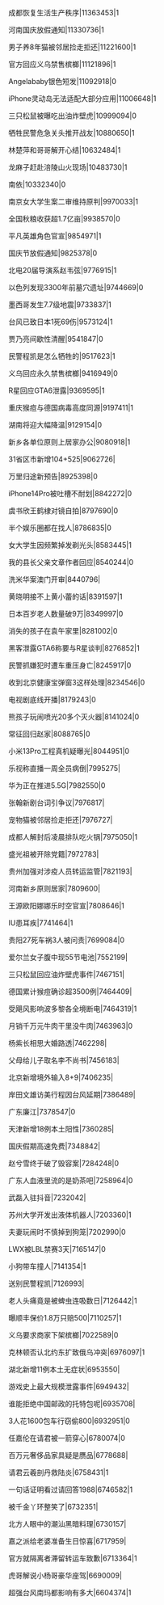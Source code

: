 成都恢复生活生产秩序|11363453|1

河南国庆放假通知|11330736|1

男子养8年猫被邻居捡走拒还|11221600|1

官方回应义乌禁售槟榔|11121896|1

Angelababy银色短发|11092918|0

iPhone灵动岛无法适配大部分应用|11006648|1

三只松鼠被曝吃出油炸壁虎|10999094|0

牺牲民警危急关头推开战友|10880650|1

林楚萍和哥哥解开心结|10632484|1

龙麻子赶赴涪陵山火现场|10483730|1

南依|10332340|0

南京女大学生案二审维持原判|9970033|1

全国秋粮收获超1.7亿亩|9938570|0

平凡英雄角色官宣|9854971|1

国庆节放假通知|9825378|0

北电20届导演系赵韦弦|9776915|1

以色列发现3300年前墓穴遗址|9744669|0

墨西哥发生7.7级地震|9733837|1

台风已致日本1死69伤|9573124|1

贾乃亮间歇性清醒|9541847|0

民警程凯是怎么牺牲的|9517623|1

义乌回应永久禁售槟榔|9416949|0

R星回应GTA6泄露|9369595|1

重庆猴痘与德国病毒高度同源|9197411|1

湖南将迎大幅降温|9129154|0

新乡各单位原则上居家办公|9080918|1

31省区市新增104+525|9062726|

万里归途新预告|8925398|0

iPhone14Pro被吐槽不耐划|8842272|0

虞书欣王鹤棣对镜自拍|8797690|0

半个娱乐圈都在找人|8786835|0

女大学生因频繁掉发剃光头|8583445|1

我的县长父亲文章作者回应|8540244|0

洗米华案澳门开审|8440796|

黄晓明接不上黄小蕾的话|8391597|1

日本百岁老人数量破9万|8349997|0

消失的孩子在袁午家里|8281002|0

黑客泄露GTA6称要与R星谈判|8276852|1

民警抓嫌犯时遭车重压身亡|8245917|0

收到北京健康宝弹窗3这样处理|8234546|0

电视剧底线开播|8179243|0

熊孩子玩闹喷光20多个灭火器|8141024|0

常征回归赵家|8088765|0

小米13Pro工程真机疑曝光|8044951|0

乐视称直播一周全员病倒|7995275|

华为正在推进5.5G|7982550|0

张翰新剧台词引争议|7976817|

宠物猫被邻居捡走拒还|7976727|

成都人解封后凌晨排队吃火锅|7975050|1

盛光祖被开除党籍|7972783|

贵州加强对涉疫人员转运监管|7821193|

河南新乡原则居家|7809600|

王源欧阳娜娜乐时空官宣|7808646|1

IU患耳疾|7741464|1

贵阳27死车祸3人被问责|7699084|0

爱尔兰女子腹中现55节电池|7552199|

三只松鼠回应油炸壁虎事件|7467151|

德国累计猴痘确诊超3500例|7464409|

受飓风影响波多黎各全境断电|7464319|1

月销千万元牛肉干里没牛肉|7463963|0

杨紫长相思大婚路透|7462298|

父母给儿子取名李不尚书|7456183|

北京新增境外输入8+9|7406235|

岸田文雄访美行程因台风延期|7386489|

广东廉江|7378547|0

天津新增18例本土阳性|7360285|

国庆假期高速免费|7348842|

赵兮雪终于破了毁容案|7284248|0

广东人血液里流的是奶茶吧|7258964|0

武磊入驻抖音|7232042|

苏州大学开发出液体机器人|7203360|1

夫妻玩闹时不慎掉到狗笼|7202990|0

LWX被LBL禁赛3天|7165147|0

小狗带车撞人|7141354|1

送别民警程凯|7126993|

老人头痛竟是被蜱虫连吸数日|7126442|1

曝顺丰保价1.8万只赔500|7110257|1

义乌要求商家下架槟榔|7022589|0

克林顿否认北约东扩致俄乌冲突|6976097|1

湖北新增11例本土无症状|6953550|

游戏史上最大规模泄露事件|6949432|

谁能拒绝中国邮政的托特包呢|6935708|

3人花1600包车行窃偷800|6932951|0

任嘉伦在请君被一箭穿心|6780074|0

百万元奢侈品家具疑是赝品|6778688|

请君云羲剖丹救陆炎|6758431|1

一句话证明看过请回答1988|6746582|1

被千金丫环整笑了|6732351|

北方人眼中的潮汕黑暗料理|6730157|

嘉之派给老婆准备生日惊喜|6717959|

官方就隔离者滞留转运车致歉|6713364|1

虎哥解说小杨哥豪华座驾|6690009|

超强台风南玛都影响有多大|6604374|1

